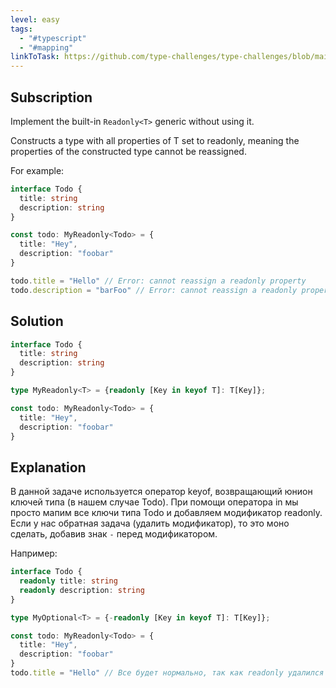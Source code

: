 ```yaml
---
level: easy
tags:
  - "#typescript"
  - "#mapping"
linkToTask: https://github.com/type-challenges/type-challenges/blob/main/questions/00007-easy-readonly/README.md
---
```

## Subscription

Implement the built-in `Readonly<T>` generic without using it.

Constructs a type with all properties of T set to readonly, meaning the properties of the constructed type cannot be reassigned.

For example:
```typescript
interface Todo {
  title: string
  description: string
}

const todo: MyReadonly<Todo> = {
  title: "Hey",
  description: "foobar"
}

todo.title = "Hello" // Error: cannot reassign a readonly property
todo.description = "barFoo" // Error: cannot reassign a readonly property
```
## Solution
```typescript
interface Todo {
  title: string
  description: string
}

type MyReadonly<T> = {readonly [Key in keyof T]: T[Key]};

const todo: MyReadonly<Todo> = {
  title: "Hey",
  description: "foobar"
}
```
## Explanation

В данной задаче используется оператор keyof, возвращающий юнион ключей типа (в нашем случае Todo). При помощи оператора in мы просто мапим все ключи типа Todo и добавляем модификатор readonly. Если у нас обратная задача (удалить модификатор), то это моно сделать, добавив знак `-` перед модификатором.

Например:
```typescript
interface Todo {
  readonly title: string
  readonly description: string
}

type MyOptional<T> = {-readonly [Key in keyof T]: T[Key]};

const todo: MyReadonly<Todo> = {
  title: "Hey",
  description: "foobar"
}
todo.title = "Hello" // Все будет нормально, так как readonly удалился
```